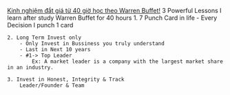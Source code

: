 [Kinh nghiệm đắt giá từ 40 giờ học theo Warren Buffet!](https://www.youtube.com/watch?v=fFHcEE5rbaI)
3 Powerful Lessons I learn after study Warren Buffet for 40 hours
	1. 7 Punch Card in life
		- Every Decision I punch 1 card

	2. Long Term Invest only
		- Only Invest in Bussiness you truly understand
		- Last in Next 10 years
		- #1-> Top Leader
			Ex: A market leader is a company with the largest market share in an industry.

	3. Invest in Honest, Integrity & Track
		Leader/Founder & Team


